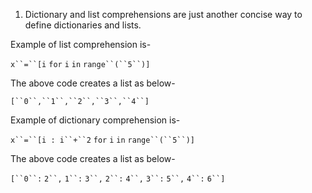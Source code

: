 

1. Dictionary and list comprehensions are just another concise way to define dictionaries and lists.

Example of list comprehension is-



`x``=``[i` `for` `i` `in` `range``(``5``)]`

The above code creates a list as below-




`[``0``,``1``,``2``,``3``,``4``]`

Example of dictionary comprehension is-


`x``=``[i : i``+``2` `for` `i` `in` `range``(``5``)]`

The above code creates a list as below-



`[``0``:` `2``,` `1``:` `3``,` `2``:` `4``,` `3``:` `5``,` `4``:` `6``]`


